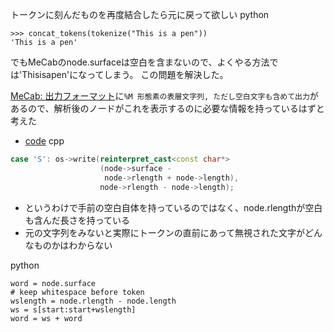 
トークンに刻んだものを再度結合したら元に戻って欲しい
python

```
>>> concat_tokens(tokenize("This is a pen"))
'This is a pen'
```

でもMeCabのnode.surfaceは空白を含まないので、よくやる方法では'Thisisapen'になってしまう。
この問題を解決した。

[MeCab: 出力フォーマット](https://taku910.github.io/mecab/format.html)に`%M 形態素の表層文字列, ただし空白文字も含めて出力`があるので、解析後のノードがこれを表示するのに必要な情報を持っているはずと考えた
- [code](https://github.com/taku910/mecab/blob/3a07c4eefaffb4e7a0690a7f4e5e0263d3ddb8a3/mecab/src/writer.cpp#L280)
cpp

```cpp
case 'S': os->write(reinterpret_cast<const char*>
                    (node->surface -
                     node->rlength + node->length),
                    node->rlength - node->length);
```

- というわけで手前の空白自体を持っているのではなく、node.rlengthが空白も含んだ長さを持っている
- 元の文字列をみないと実際にトークンの直前にあって無視された文字がどんなものかはわからない

python

```
word = node.surface
# keep whitespace before token
wslength = node.rlength - node.length
ws = s[start:start+wslength]
word = ws + word
```

